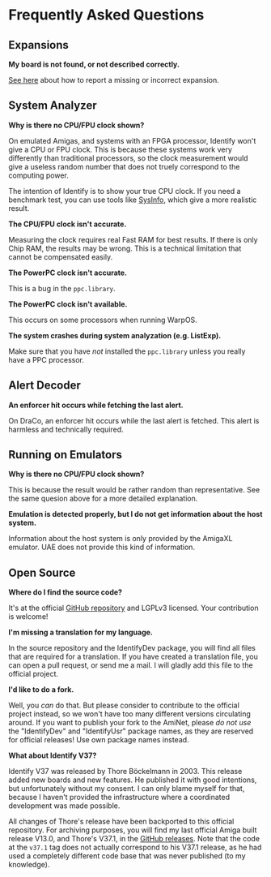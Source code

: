 # Frequently Asked Questions

## Expansions

**My board is not found, or not described correctly.**

[See here](https://identify.shredzone.org/missing) about how to report a missing or incorrect expansion.

## System Analyzer

**Why is there no CPU/FPU clock shown?**

On emulated Amigas, and systems with an FPGA processor, Identify won't give a CPU or FPU clock. This is because these systems work very differently than traditional processors, so the clock measurement would give a useless random number that does not truely correspond to the computing power.

The intention of Identify is to show your true CPU clock. If you need a benchmark test, you can use tools like [SysInfo](https://aminet.net/package/util/moni/SysInfo), which give a more realistic result.

**The CPU/FPU clock isn't accurate.**

Measuring the clock requires real Fast RAM for best results. If there is only Chip RAM, the results may be wrong. This is a technical limitation that cannot be compensated easily.

**The PowerPC clock isn't accurate.**

This is a bug in the `ppc.library`.

**The PowerPC clock isn't available.**

This occurs on some processors when running WarpOS.

**The system crashes during system analyzation (e.g. ListExp).**

Make sure that you have _not_ installed the `ppc.library` unless you really have a PPC processor.

## Alert Decoder

**An enforcer hit occurs while fetching the last alert.**

On DraCo, an enforcer hit occurs while the last alert is fetched. This alert is harmless and technically required.

## Running on Emulators

**Why is there no CPU/FPU clock shown?**

This is because the result would be rather random than representative. See the same quesion above for a more detailed explanation.

**Emulation is detected properly, but I do not get information about the host system.**

Information about the host system is only provided by the AmigaXL emulator. UAE does not provide this kind of information.

## Open Source

**Where do I find the source code?**

It's at the official [GitHub repository](https://github.com/shred/identify) and LGPLv3 licensed. Your contribution is welcome!

**I'm missing a translation for my language.**

In the source repository and the IdentifyDev package, you will find all files that are required for a translation. If you have created a translation file, you can open a pull request, or send me a mail. I will gladly add this file to the official project.

**I'd like to do a fork.**

Well, you _can_ do that. But please consider to contribute to the official project instead, so we won't have too many different versions circulating around. If you want to publish your fork to the AmiNet, please _do not use_ the "IdentifyDev" and "IdentifyUsr" package names, as they are reserved for official releases! Use own package names instead.

**What about Identify V37?**

Identify V37 was released by Thore Böckelmann in 2003. This release added new boards and new features. He published it with good intentions, but unfortunately without my consent. I can only blame myself for that, because I haven't provided the infrastructure where a coordinated development was made possible.

All changes of Thore's release have been backported to this official repository. For archiving purposes, you will find my last official Amiga built release V13.0, and Thore's V37.1, in the [GitHub releases](https://github.com/shred/identify/releases). Note that the code at the `v37.1` tag does not actually correspond to his V37.1 release, as he had used a completely different code base that was never published (to my knowledge).
